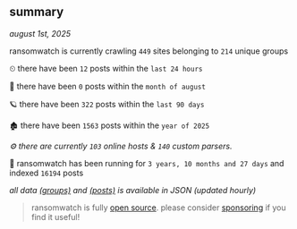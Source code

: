 
## summary
_august 1st, 2025_

ransomwatch is currently crawling `449` sites belonging to `214` unique groups

⏲ there have been `12` posts within the `last 24 hours`

🦈 there have been `0` posts within the `month of august`

🪐 there have been `322` posts within the `last 90 days`

🏚 there have been `1563` posts within the `year of 2025`

_⚙️ there are currently `103` online hosts & `140` custom parsers._

🦕 ransomwatch has been running for `3 years, 10 months and 27 days` and indexed `16194` posts

_all data  [(groups)](http://ransomwhat.telemetry.ltd/groups) and [(posts)](http://ransomwhat.telemetry.ltd/posts) is available in JSON (updated hourly)_

> ransomwatch is fully [open source](https://github.com/joshhighet/ransomwatch#ransomwatch--). please consider [sponsoring](https://github.com/sponsors/joshhighet) if you find it useful!
